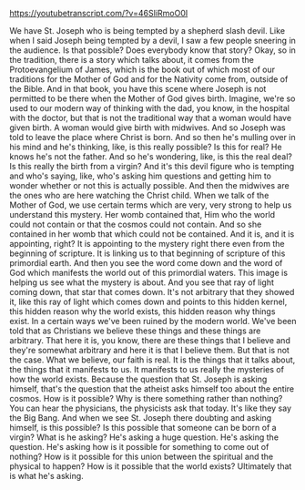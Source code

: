https://youtubetranscript.com/?v=46SIiRmoO0I

 We have St. Joseph who is being tempted by a shepherd slash devil. Like when I said Joseph being tempted by a devil, I saw a few people sneering in the audience. Is that possible? Does everybody know that story? Okay, so in the tradition, there is a story which talks about, it comes from the Protoevangelium of James, which is the book out of which most of our traditions for the Mother of God and for the Nativity come from, outside of the Bible. And in that book, you have this scene where Joseph is not permitted to be there when the Mother of God gives birth. Imagine, we're so used to our modern way of thinking with the dad, you know, in the hospital with the doctor, but that is not the traditional way that a woman would have given birth. A woman would give birth with midwives. And so Joseph was told to leave the place where Christ is born. And so then he's mulling over in his mind and he's thinking, like, is this really possible? Is this for real? He knows he's not the father. And so he's wondering, like, is this the real deal? Is this really the birth from a virgin? And it's this devil figure who is tempting and who's saying, like, who's asking him questions and getting him to wonder whether or not this is actually possible. And then the midwives are the ones who are here watching the Christ child. When we talk of the Mother of God, we use certain terms which are very, very strong to help us understand this mystery. Her womb contained that, Him who the world could not contain or that the cosmos could not contain. And so she contained in her womb that which could not be contained. And it is, and it is appointing, right? It is appointing to the mystery right there even from the beginning of scripture. It is linking us to that beginning of scripture of this primordial earth. And then you see the word come down and the word of God which manifests the world out of this primordial waters. This image is helping us see what the mystery is about. And you see that ray of light coming down, that star that comes down. It's not arbitrary that they showed it, like this ray of light which comes down and points to this hidden kernel, this hidden reason why the world exists, this hidden reason why things exist. In a certain ways we've been ruined by the modern world. We've been told that as Christians we believe these things and these things are arbitrary. That here it is, you know, there are these things that I believe and they're somewhat arbitrary and here it is that I believe them. But that is not the case. What we believe, our faith is real. It is the things that it talks about, the things that it manifests to us. It manifests to us really the mysteries of how the world exists. Because the question that St. Joseph is asking himself, that's the question that the atheist asks himself too about the entire cosmos. How is it possible? Why is there something rather than nothing? You can hear the physicians, the physicists ask that today. It's like they say the Big Bang. And when we see St. Joseph there doubting and asking himself, is this possible? Is this possible that someone can be born of a virgin? What is he asking? He's asking a huge question. He's asking the question. He's asking how is it possible for something to come out of nothing? How is it possible for this union between the spiritual and the physical to happen? How is it possible that the world exists? Ultimately that is what he's asking.